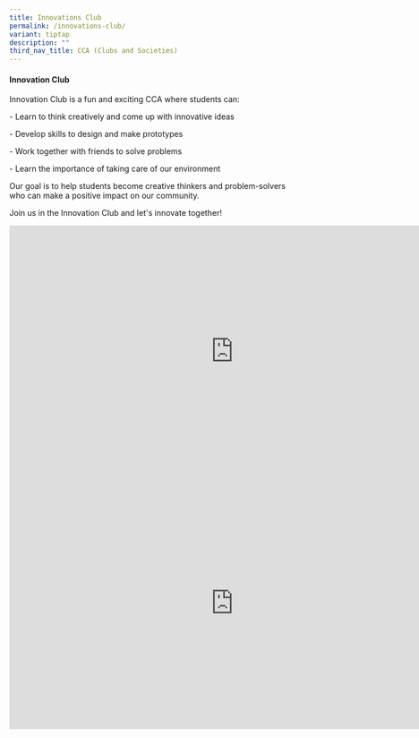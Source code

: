 ```yaml
---
title: Innovations Club
permalink: /innovations-club/
variant: tiptap
description: ""
third_nav_title: CCA (Clubs and Societies)
---
```

<h4><strong>Innovation Club</strong></h4>
<p>Innovation Club is a fun and exciting CCA where students can:</p>
<p>- Learn to think creatively and come up with innovative ideas</p>
<p>- Develop skills to design and make prototypes</p>
<p>- Work together with friends to solve problems</p>
<p>- Learn the importance of taking care of our environment</p>
<p>Our goal is to help students become creative thinkers and problem-solvers
who can make a positive impact on our community.</p>
<p>Join us in the Innovation Club and let's innovate together!</p>
<div class="iframe-wrapper">
<iframe height="450" width="800" allowfullscreen="true" frameborder="0" src="https://www.youtube.com/embed/nnxwca9hQI8"></iframe>
</div>
<div class="iframe-wrapper">
<iframe height="450" width="800" allowfullscreen="true" frameborder="0" src="https://docs.google.com/presentation/d/e/2PACX-1vT0sdz3zENc7QW_7bgjc1moLpDvyKzUdcMOpOkVkDzAy-00fgerJh6kkjooUgoGKFDpAm6YrsJuFuao/embed?start=false&amp;loop=false&amp;delayms=3000"></iframe>
</div>
<p></p>